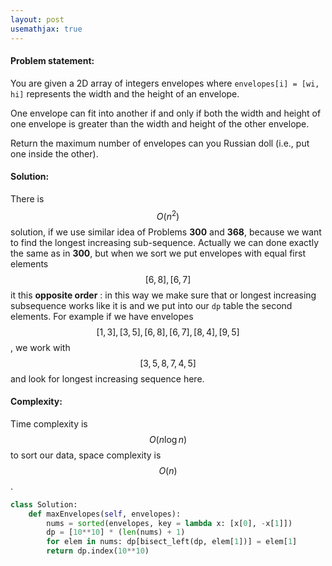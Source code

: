 ```yaml
---
layout: post
usemathjax: true
---
```


#### Problem statement:

You are given a 2D array of integers envelopes where `envelopes[i] = [wi, hi]` represents the width and the height of an envelope.

One envelope can fit into another if and only if both the width and height of one envelope is greater than the width and height of the other envelope.

Return the maximum number of envelopes can you Russian doll (i.e., put one inside the other).

#### Solution:

There is $$O(n^2)$$ solution, if we use similar idea of Problems **300** and **368**, because
 we want to find the longest increasing sub-sequence. Actually we can done exactly the same as in **300**,
 but when we sort we put envelopes with equal first elements $$[6,8], [6,7]$$ it this **opposite order** 
: in this way we make sure that or longest increasing subsequence works like it is 
and we put into our `dp` table the second elements. For example if we have envelopes 
$$[1,3],[3,5],[6,8],[6,7],[8,4],[9,5]$$, we work with $$[3,5,8,7,4,5]$$ and look for longest increasing 
sequence here.

#### Complexity:
Time complexity is $$O(n\log n)$$ to sort our data, space complexity is $$O(n)$$.

```python
class Solution:
    def maxEnvelopes(self, envelopes):
        nums = sorted(envelopes, key = lambda x: [x[0], -x[1]])    
        dp = [10**10] * (len(nums) + 1)
        for elem in nums: dp[bisect_left(dp, elem[1])] = elem[1]  
        return dp.index(10**10)
```